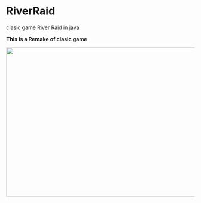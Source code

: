 # RiverRaid
clasic game River Raid in java

<b>This is a Remake of clasic game</b>

<img src="https://i.pinimg.com/originals/44/b9/39/44b9393fcc403cdd3d7176c98bca98ad.jpg" width="600" height="400"> 
